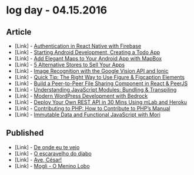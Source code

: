 # log day - 04.15.2016

## Article

- \[Link\] - [Authentication in React Native with Firebase](http://www.sitepoint.com/authentication-in-react-native-with-firebase/)
- \[Link\] - [Starting Android Development, Creating a Todo App](http://www.sitepoint.com/starting-android-development-creating-todo-app/)
- \[Link\] - [Add Elegant Maps to Your Android App with MapBox](http://www.sitepoint.com/add-elegant-maps-to-your-android-app-with-mapbox/)
- \[Link\] - [5 Alternative Stores to Sell Your Apps](http://www.sitepoint.com/5-alternative-stores-to-sell-your-apps/)
- \[Link\] - [Image Recognition with the Google Vision API and Ionic](http://www.sitepoint.com/image-recognition-with-the-google-vision-api-and-ionic/)
- \[Link\] - [Quick Tip: The Right Way to Use Figure & Figcaption Elements](http://www.sitepoint.com/quick-tip-the-right-way-to-use-figure-and-figcaption-elements/)
- \[Link\] - [Build a Peer-to-Peer File Sharing Component in React & PeerJS](http://www.sitepoint.com/file-sharing-component-react/)
- \[Link\] - [Understanding JavaScript Modules: Bundling & Transpiling](http://www.sitepoint.com/javascript-modules-bundling-transpiling/)
- \[Link\] - [Modern WordPress Development with Bedrock](http://www.sitepoint.com/modern-wordpress-development-with-bedrock/)
- \[Link\] - [Deploy Your Own REST API in 30 Mins Using mLab and Heroku](http://www.sitepoint.com/deploy-rest-api-in-30-mins-mlab-heroku/)
- \[Link\] - [Contributing to PHP: How to Contribute to PHP’s Manual](http://www.sitepoint.com/how-to-contribute-to-phps-documentation/)
- \[Link\] - [Immutable Data and Functional JavaScript with Mori](http://www.sitepoint.com/immutable-data-functional-javascript-mori/)


## Published

- \[Link\] - [De onde eu te vejo](http://imhomovies.com.br/opinions/em-cartaz/de-onde-eu-te-vejo/)
- \[Link\] - [O escaravelho do diabo](http://imhomovies.com.br/opinions/em-cartaz/o-escaravelho-do-diabo/)
- \[Link\] - [Ave, César!](http://imhomovies.com.br/opinions/em-cartaz/hail-caesar/)
- \[Link\] - [Mogli - O Menino Lobo](http://imhomovies.com.br/opinions/em-cartaz/the-jungle-book/)
